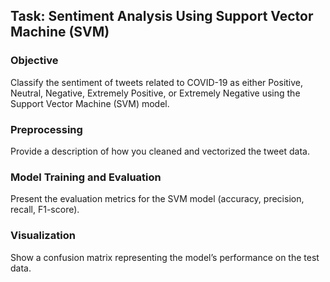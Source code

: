 ## Task: Sentiment Analysis Using Support Vector Machine (SVM)
### Objective 
Classify the sentiment of tweets related to COVID-19 as either Positive, Neutral, Negative, Extremely Positive, or Extremely Negative using the Support Vector Machine (SVM) model.

### Preprocessing 
Provide a description of how you cleaned and vectorized the tweet data.
### Model Training and Evaluation 
Present the evaluation metrics for the SVM model (accuracy, precision, recall, F1-score).
### Visualization 
Show a confusion matrix representing the model’s performance on the test data.